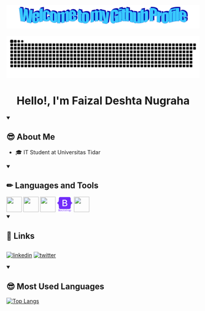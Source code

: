 <div align="center">
  <img src="https://github.com/fzlfade/fzlfade/blob/main/resources/img/welcome.png?raw=true" style="max-width: 100%;" alt="Welcome to my Github Profile" />
  <br>
  <br>
  <img src="https://github.com/fzlfade/fzlfade/blob/main/resources/img/grid-snake.svg"
       alt="snake" /></a>
</div>
<h1 align="center">Hello!, I'm Faizal Deshta Nugraha</h1>

<details open>
    <summary><h2> 😎 About Me </h2></summary>
    <ul>
        <li>🎓 IT Student at Universitas Tidar</li>
    </ul>
</details>
<details open>
    <summary><h2 align="left"> ✏ Languages and Tools</h2></summary> 
  <a href="https://reactjs.org"><img src="https://cdn.jsdelivr.net/gh/devicons/devicon/icons/react/react-original.svg" width="40" height="40"/></a> 
  <a href="https://laravel.com/"> <img src="https://cdn.jsdelivr.net/gh/devicons/devicon/icons/laravel/laravel-plain.svg" width="40" height="40" /></a> 
  <a href="https://git-scm.com/"><img src="https://cdn.jsdelivr.net/gh/devicons/devicon/icons/git/git-plain.svg" width="40" height="40"/></a> 
  <a href="https://getbootstrap.com" target="_blank"><img src="https://raw.githubusercontent.com/devicons/devicon/master/icons/bootstrap/bootstrap-plain-wordmark.svg"     alt="bootstrap" width="40" height="40"/></a> 
<a href="https://tailwindcss.com"><img src="https://img.jsdelivr.com/github.com/tailwindlabs.png" width="40" height="40"></a>
</details>

<details open>
<summary> <h2> 🔗 Links <h2> </summary>

[![linkedin](https://img.shields.io/badge/linkedin-0A66C2?style=for-the-badge&logo=linkedin&logoColor=white)](https://www.linkedin.com/in/faizal-nugraha-526a20273/)
[![twitter](https://img.shields.io/badge/twitter-1DA1F2?style=for-the-badge&logo=twitter&logoColor=white)](https://twitter.com/)

</details>

<details open>
    <summary><h2 align="left">😎 Most Used Languages</h2></summary>
    
[![Top Langs](https://github-readme-stats.vercel.app/api/top-langs/?username=fzlfade&layout=pie)](https://github.com/anuraghazra/github-readme-stats)
</details>
    


